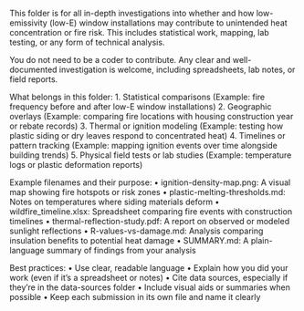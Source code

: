 This folder is for all in-depth investigations into whether and how low-emissivity (low-E) window installations may contribute to unintended heat concentration or fire risk. This includes statistical work, mapping, lab testing, or any form of technical analysis.

You do not need to be a coder to contribute. Any clear and well-documented investigation is welcome, including spreadsheets, lab notes, or field reports.

What belongs in this folder:
	1.	Statistical comparisons
(Example: fire frequency before and after low-E window installations)
	2.	Geographic overlays
(Example: comparing fire locations with housing construction year or rebate records)
	3.	Thermal or ignition modeling
(Example: testing how plastic siding or dry leaves respond to concentrated heat)
	4.	Timelines or pattern tracking
(Example: mapping ignition events over time alongside building trends)
	5.	Physical field tests or lab studies
(Example: temperature logs or plastic deformation reports)

Example filenames and their purpose:
	•	ignition-density-map.png: A visual map showing fire hotspots or risk zones
	•	plastic-melting-thresholds.md: Notes on temperatures where siding materials deform
	•	wildfire_timeline.xlsx: Spreadsheet comparing fire events with construction timelines
	•	thermal-reflection-study.pdf: A report on observed or modeled sunlight reflections
	•	R-values-vs-damage.md: Analysis comparing insulation benefits to potential heat damage
	•	SUMMARY.md: A plain-language summary of findings from your analysis

Best practices:
	•	Use clear, readable language
	•	Explain how you did your work (even if it’s a spreadsheet or notes)
	•	Cite data sources, especially if they’re in the data-sources folder
	•	Include visual aids or summaries when possible
	•	Keep each submission in its own file and name it clearly


